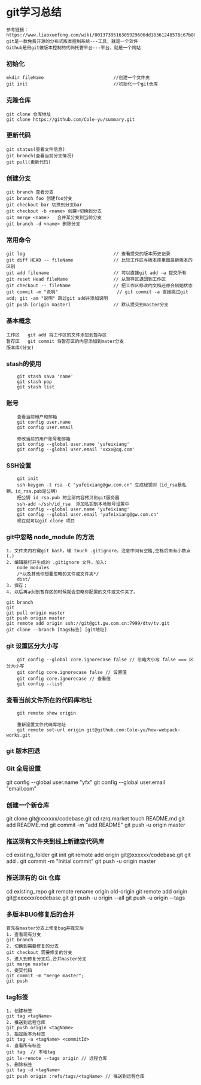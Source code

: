 ﻿# git学习总结
	参考链接：https://www.liaoxuefeng.com/wiki/0013739516305929606dd18361248578c67b8067c8c017b000
	git是一款免费开源的分布式版本控制系统---工具，就是一个软件
	Github是用git做版本控制的代码托管平台---平台，就是一个网站

### 初始化
	mkdir fileName   						//创建一个文件夹
	git init		 						//初始化一个git仓库

### 克隆仓库
	git clone 仓库地址
	git clone https://github.com/Cole-yu/summary.git

### 更新代码
	git status(查看文件信息)
	git branch(查看当前分支情况)
	git pull(更新代码)	

### 创建分支
	git branch 查看分支
	git branch foo 创建foo分支
	git checkout bar 切换到分支bar
	git checkout -b <name> 创建+切换到分支
	git merge <name>   合并某分支到当前分支
	git branch -d <name> 删除分支

### 常用命令
	git log 								// 查看提交的版本历史记录
	git diff HEAD -- fileName 				// 比较工作区与版本库里面最新版本的区别
	git add filename  						// 可以直接git add -a 提交所有
	git reset Head fileName 				// 从暂存区退回到工作区
	git checkout -- fileName 				// 把工作区修改的文档还原会初始状态
	git commit -m "说明"  					// git commit -a 直接跳过git add; git -am "说明" 跳过git add并添加说明
	git push [origin master]				// 默认提交到master分支

### 基本概念
	工作区   git add 将工作区的文件添加到暂存区
	暂存区   git commit 将暂存区的内容添加到mater分支 
	版本库(分支)

### stash的使用
```
	git stash sava 'name'
	git stash pop
	git stash list
```

### 账号
```
	查看当前用户和邮箱
	git config user.name
	git config user.email

	修改当前的用户账号和邮箱
	git config --global user.name 'yufeixiang'
	git config --global user.email 'xxxx@qq.com'
```	

### SSH设置
```
	git init
	ssh-keygen -t rsa -C "yufeixiang@gw.com.cn" 生成秘钥对（id_rsa是私钥，id_rsa.pub是公钥）
	把公钥 id_rsa.pub 的全部内容拷贝到git服务器
	ssh-add ~/ssh/id_rsa  添加私钥到本地账号设置中
	git config --global user.name 'yufeixiang'
	git config --global user.email 'yufeixiang@gw.com.cn'
	现在就可以git clone 项目
```

### git中忽略 node_module 的方法
	1. 文件夹内右键git bash，输 touch .gitignore，注意中间有空格,空格后面有小数点(.)
	2. 编辑器打开生成的 .gitignore 文件，加入:
		node_modules
		/*以及其他你想要忽略的文件或文件夹*/
		dist/
	3. 保存；
	4. 以后再add到暂存区的时候就会忽略你配置的文件或文件夹了。

	git branch
	git 
	git pull origin master
	git push origin master
	git remote add origin ssh://git@git.gw.com.cn:7999/dtv/tv.git
	git clone --branch [tags标签] [git地址]
	

### git 设置区分大小写
```
	git config --global core.ignorecase false // 忽略大小写 false === 区分大小写
	git config core.ignorecase false // 设置值
	git config core.ignorecase // 查看值
	git config --list
```

### 查看当前文件所在的代码库地址
```
	git remote show origin

	重新设置文件代码库地址
	git remote set-url origin git@github.com:Cole-yu/how-webpack-works.git
```

### git 版本回退


### Git 全局设置
git config --global user.name "yfx"
git config --global user.email "email.com"

### 创建一个新仓库
git clone git@xxxxxx/codebase.git
cd rzrq.market
touch README.md
git add README.md
git commit -m "add README"
git push -u origin master

### 推送现有文件夹到线上新建空代码库
cd existing_folder
git init
git remote add origin git@xxxxxx/codebase.git
git add .
git commit -m "Initial commit"
git push -u origin master

### 推送现有的 Git 仓库
cd existing_repo
git remote rename origin old-origin
git remote add origin git@xxxxxx/codebase.git
git push -u origin --all
git push -u origin --tags

### 多版本BUG修复后的合并
```
首先在master分支上修复bug并提交后
1. 查看现有分支
git branch
2. 切换到需要修复的分支
git checkout 需要修复的分支
3. 进入到修复分支后,合并master分支
git merge master
4. 提交代码
git commit -m "merge master";
git push
```

### tag标签
```
1. 创建标签
git tag <tagName>
2. 推送到远程仓库
git push origin <tagName>
3. 指定版本为标签
git tag -a <tagName> <commitId>
4. 查看所有标签
git tag  // 本地tag
git ls-remote --tags origin // 远程仓库
5. 删除标签
git tag -d <tagName>
git push origin :refs/tags/<tagName> // 推送到远程仓库
```